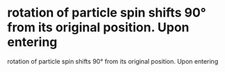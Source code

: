 # rotation of particle spin shifts 90° from its original position. Upon entering

rotation of particle spin shifts 90° from its original position. Upon entering